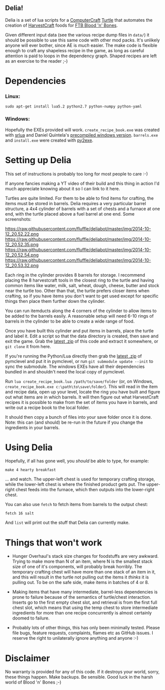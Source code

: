 Delia!
------

Delia is a set of lua scripts for a
[ComputerCraft](http://computercraft.info)
[Turtle](http://computercraft.info/wiki/Turtle_%28API%29)
that automates the creation of
[HarvestCraft](http://harvestcraftmod.wikia.com/wiki/HarvestCraft_Wiki)
foods for [FTB Blood 'n' Bones](http://wiki.feed-the-beast.com/BloodNBones).

Given different input data (see the various recipe dump files in `data/`) it
should be possible to use this same code with other mod packs. It's unlikely
anyone will ever bother, since AE is *much* easier. The make code is flexible
enough to craft any shapeless recipe in the game, as long as careful attention
is paid to loops in the dependency graph. Shaped recipes are left as an
exercise to the reader ;-)

Dependencies
============

### Linux:

    sudo apt-get install lua5.2 python2.7 python-numpy python-yaml

### Windows:

Hopefully the EXEs provided will work. `create_recipe_book.exe` was created
with [srlua](https://github.com/LuaDist/srlua) and Daniel Quintela's
[precompiled windows version](http://www.soongsoft.com/lhf/lua/5.1/srlua.tgz).
`barrels.exe` and `install.exe` were created with [py2exe](http://www.py2exe.org/). 

Setting up Delia
================

This set of instructions is probably too long for most people to care :-)

If anyone fancies making a YT video of their build and this thing in action
I'd much appreciate knowing about it so I can link to it here.

Turtles are quite limited. For them to be able to find items for crafting,
the items must be stored in barrels. Delia requires a very particular barrel
structure, a 4x4 cylinder of barrels with a set of chests and a furnace at one
end, with the turtle placed above a fuel barrel at one end. Some screenshots:

https://raw.githubusercontent.com/fluffle/deliabot/master/img/2014-10-12_20.52.22.png
https://raw.githubusercontent.com/fluffle/deliabot/master/img/2014-10-12_20.52.35.png
https://raw.githubusercontent.com/fluffle/deliabot/master/img/2014-10-12_20.52.54.png
https://raw.githubusercontent.com/fluffle/deliabot/master/img/2014-10-12_20.53.32.png

Each ring in the cylinder provides 8 barrels for storage. I recommend placing
the 8 harvestcraft tools in the closest ring to the turtle and having
common items like water, milk, salt, wheat, dough, cheese, butter and stock 
near the turtle too. Other than that, the turtle prefers closer items when
crafting, so if you have items you don't want to get used except for specific
things then place them further down the cylinder.

You can run itemducts along the 4 corners of the cylinder to allow items to be
added to the barrels easily. A reasonable setup will need 6-10 rings of barrels
in the cylinder to be able to create a wide range of food.

Once you have built this cylinder and put items in barrels, place the turtle
and label it. Edit a script so that the data directory is created, then
save and exit the game. Grab the
[latest .zip](https://github.com/fluffle/deliabot/archive/master.zip)
of this code and extract it somewhere, or `git clone` it from here.

If you're running the Python/Lua directly then grab the
[latest .zip](https://github.com/mcedit/pymclevel/archive/master.zip)
of pymclevel and put it in pymclevel, or run `git submodule update --init` to
sync the submodule. The windows EXEs have all their dependencies bundled in and
shouldn't need the local copy of pymclevel.

Run `lua create_recipe_book.lua /path/to/save/folder` (or, on Windows,
`create_recipe_book.exe c:\path\to\save\folder`). This will read in the
item and recipe data, open up your level, locate the ring you have built and
figure out what items are in which barrels. It will then figure out what
HarvestCraft recipes it is possible to make from the set of items you have
in barrels, and write out a recipe book to the local folder. 

It should then copy a bunch of files into your save folder once it is done.
Note: this can (and should) be re-run in the future if you change the
ingredients in your barrels.

Using Delia
===========

Hopefully, if all has gone well, you *should* be able to type, for example:

    make 4 hearty breakfast

... and watch. The upper-left chest is used for temporary crafting storage,
while the lower-left chest is where the finished product gets put. The
upper-right chest feeds into the furnace, which then outputs into the
lower-right chest.

You can also use `fetch` to fetch items from barrels to the output chest:

    fetch 16 salt

And `list` will print out the stuff that Delia can currently make.

Things that won't work
======================

  - Hunger Overhaul's stack size changes for foodstuffs are very awkward.
    Trying to make more than N of an item, where N is the smallest stack size
    of one of it's components, will probably break horribly. The temporary
    crafting chest will have more than one stack of an item in it, and this
    will result in the turtle not pulling out the items it *thinks* it is
    pulling out. To be on the safe side, make items in batches of 4 or 8.

  - Making items that have many intermediate, barrel-less dependencies is
    prone to failure because of the semantics of turtle/chest interaction.
    Inserts go to the first empty chest slot, and retrieval is from the first
    full chest slot, which means that using the temp chest to store
    intermediate ingredients for more than one recipe concurrently is almost
    certainly doomed to failure.
  
  - Probably lots of other things, this has only been minimally tested. Please
    file bugs, feature requests, complaints, flames etc as GitHub issues. I
    reserve the right to unilaterally ignore anything and anyone :-)
    
Disclaimer
==========

No warranty is provided for any of this code. If it destroys your world, sorry,
these things happen. Make backups. Be sensible. Good luck in the harsh world of
Blood 'n' Bones ;-)
